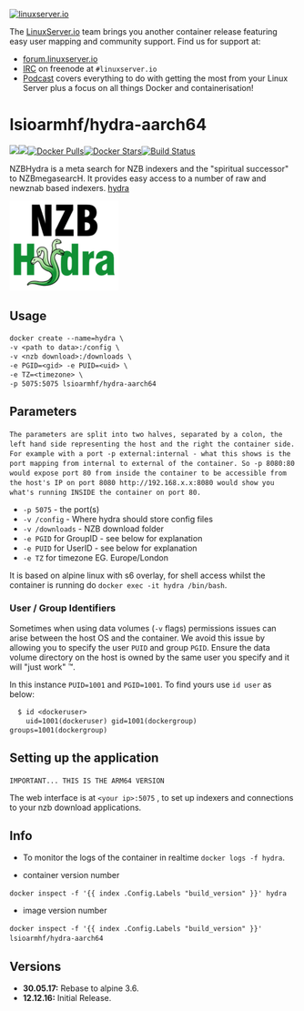 [linuxserverurl]: https://linuxserver.io
[forumurl]: https://forum.linuxserver.io
[ircurl]: https://www.linuxserver.io/irc/
[podcasturl]: https://www.linuxserver.io/podcast/
[appurl]: https://github.com/theotherp/nzbhydra
[hub]: https://hub.docker.com/r/lsioarmhf/hydra-aarch64/

[![linuxserver.io](https://raw.githubusercontent.com/linuxserver/docker-templates/master/linuxserver.io/img/linuxserver_medium.png)][linuxserverurl]

The [LinuxServer.io][linuxserverurl] team brings you another container release featuring easy user mapping and community support. Find us for support at:
* [forum.linuxserver.io][forumurl]
* [IRC][ircurl] on freenode at `#linuxserver.io`
* [Podcast][podcasturl] covers everything to do with getting the most from your Linux Server plus a focus on all things Docker and containerisation!

# lsioarmhf/hydra-aarch64
[![](https://images.microbadger.com/badges/version/lsioarmhf/hydra-aarch64.svg)](https://microbadger.com/images/lsioarmhf/hydra-aarch64 "Get your own version badge on microbadger.com")[![](https://images.microbadger.com/badges/image/lsioarmhf/hydra-aarch64.svg)](http://microbadger.com/images/lsioarmhf/hydra-aarch64 "Get your own image badge on microbadger.com")[![Docker Pulls](https://img.shields.io/docker/pulls/lsioarmhf/hydra-aarch64.svg)][hub][![Docker Stars](https://img.shields.io/docker/stars/lsioarmhf/hydra-aarch64.svg)][hub][![Build Status](https://ci.linuxserver.io/buildStatus/icon?job=Docker-Builders/arm64/arm64-hydra)](https://ci.linuxserver.io/job/Docker-Builders/job/arm64/job/arm64-hydra/)

NZBHydra is a meta search for NZB indexers and the "spiritual successor" to NZBmegasearcH. It provides easy access to a number of raw and newznab based indexers. [hydra](https://github.com/theotherp/nzbhydra)

[![hydra](https://raw.githubusercontent.com/linuxserver/docker-templates/master/linuxserver.io/img/hydra-icon.png)][appurl]

## Usage

```
docker create --name=hydra \
-v <path to data>:/config \
-v <nzb download>:/downloads \
-e PGID=<gid> -e PUID=<uid> \
-e TZ=<timezone> \
-p 5075:5075 lsioarmhf/hydra-aarch64
```

## Parameters

`The parameters are split into two halves, separated by a colon, the left hand side representing the host and the right the container side. 
For example with a port -p external:internal - what this shows is the port mapping from internal to external of the container.
So -p 8080:80 would expose port 80 from inside the container to be accessible from the host's IP on port 8080
http://192.168.x.x:8080 would show you what's running INSIDE the container on port 80.`


* `-p 5075` - the port(s)
* `-v /config` - Where hydra should store config files
* `-v /downloads` - NZB download folder
* `-e PGID` for GroupID - see below for explanation
* `-e PUID` for UserID - see below for explanation
* `-e TZ` for timezone EG. Europe/London

It is based on alpine linux with s6 overlay, for shell access whilst the container is running do `docker exec -it hydra /bin/bash`.

### User / Group Identifiers

Sometimes when using data volumes (`-v` flags) permissions issues can arise between the host OS and the container. We avoid this issue by allowing you to specify the user `PUID` and group `PGID`. Ensure the data volume directory on the host is owned by the same user you specify and it will "just work" ™.

In this instance `PUID=1001` and `PGID=1001`. To find yours use `id user` as below:

```
  $ id <dockeruser>
    uid=1001(dockeruser) gid=1001(dockergroup) groups=1001(dockergroup)
```

## Setting up the application 
`IMPORTANT... THIS IS THE ARM64 VERSION`

The web interface is at `<your ip>:5075` , to set up indexers and connections to your nzb download applications.


## Info

* To monitor the logs of the container in realtime `docker logs -f hydra`.


* container version number 

`docker inspect -f '{{ index .Config.Labels "build_version" }}' hydra`

* image version number

`docker inspect -f '{{ index .Config.Labels "build_version" }}' lsioarmhf/hydra-aarch64`

## Versions

+ **30.05.17:** Rebase to alpine 3.6.
+ **12.12.16:** Initial Release.
